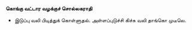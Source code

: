 **கொங்கு வட்டார வழக்குச் சொல்லகராதி**
- இடுப்பு வலி பிடித்துக் கொள்ளுதல். அள்ளப்புடுச்சி கிச்சு வலி தாங்கொ முடீலெ.

